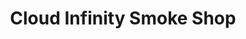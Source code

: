 ---
title: "Cloud Infinity Smoke Shop"
url: /willowick/cloud-infinity-smoke-shop/
shop: E-Zigaretten
---